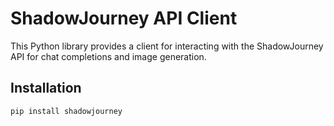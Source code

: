 # ShadowJourney API Client

This Python library provides a client for interacting with the ShadowJourney API for chat completions and image generation.

## Installation

```bash
pip install shadowjourney
